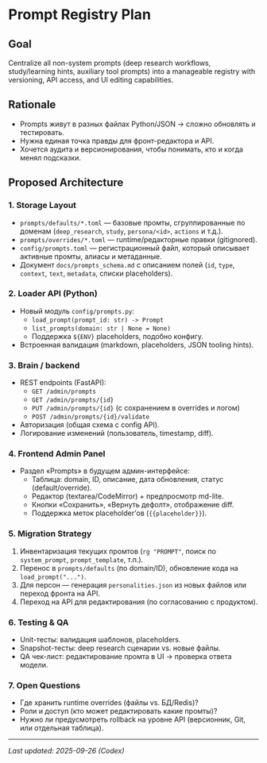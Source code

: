 # Prompt Registry Plan

## Goal
Centralize all non-system prompts (deep research workflows, study/learning hints, auxiliary tool prompts) into a manageable registry with versioning, API access, and UI editing capabilities.

## Rationale
- Prompts живут в разных файлах Python/JSON → сложно обновлять и тестировать.
- Нужна единая точка правды для фронт-редактора и API.
- Хочется аудита и версионирования, чтобы понимать, кто и когда менял подсказки.

## Proposed Architecture

### 1. Storage Layout
- `prompts/defaults/*.toml` — базовые промты, сгруппированные по доменам (`deep_research`, `study`, `persona/<id>`, `actions` и т.д.).
- `prompts/overrides/*.toml` — runtime/редакторные правки (gitignored).
- `config/prompts.toml` — регистрационный файл, который описывает активные промты, алиасы и метаданные.
- Документ `docs/prompts_schema.md` с описанием полей (`id`, `type`, `context`, `text`, `metadata`, списки placeholders).

### 2. Loader API (Python)
- Новый модуль `config/prompts.py`:
  - `load_prompt(prompt_id: str) -> Prompt`
  - `list_prompts(domain: str | None = None)`
  - Поддержка `${ENV}` placeholders, подобно конфигу.
- Встроенная валидация (markdown, placeholders, JSON tooling hints).

### 3. Brain / backend
- REST endpoints (FastAPI):
  - `GET /admin/prompts`
  - `GET /admin/prompts/{id}`
  - `PUT /admin/prompts/{id}` (с сохранением в overrides и логом)
  - `POST /admin/prompts/{id}/validate`
- Авторизация (общая схема с config API).
- Логирование изменений (пользователь, timestamp, diff).

### 4. Frontend Admin Panel
- Раздел «Prompts» в будущем админ-интерфейсе:
  - Таблица: domain, ID, описание, дата обновления, статус (default/override).
  - Редактор (textarea/CodeMirror) + предпросмотр md-lite.
  - Кнопки «Сохранить», «Вернуть дефолт», отображение diff.
  - Поддержка меток placeholder’ов (`{{placeholder}}`).

### 5. Migration Strategy
1. Инвентаризация текущих промтов (`rg "PROMPT"`, поиск по `system_prompt`, `prompt_template`, т.п.).
2. Перенос в `prompts/defaults` (по domain/ID), обновление кода на `load_prompt("...")`.
3. Для персон — генерация `personalities.json` из новых файлов или переход фронта на API.
4. Переход на API для редактирования (по согласованию с продуктом).

### 6. Testing & QA
- Unit-тесты: валидация шаблонов, placeholders.
- Snapshot-тесты: deep research сценарии vs. новые файлы.
- QA чек-лист: редактирование промта в UI → проверка ответа модели.

### 7. Open Questions
- Где хранить runtime overrides (файлы vs. БД/Redis)?
- Роли и доступ (кто может редактировать какие промты)?
- Нужно ли предусмотреть rollback на уровне API (версионник, Git, или отдельная таблица).

---
_Last updated: 2025-09-26 (Codex)_
